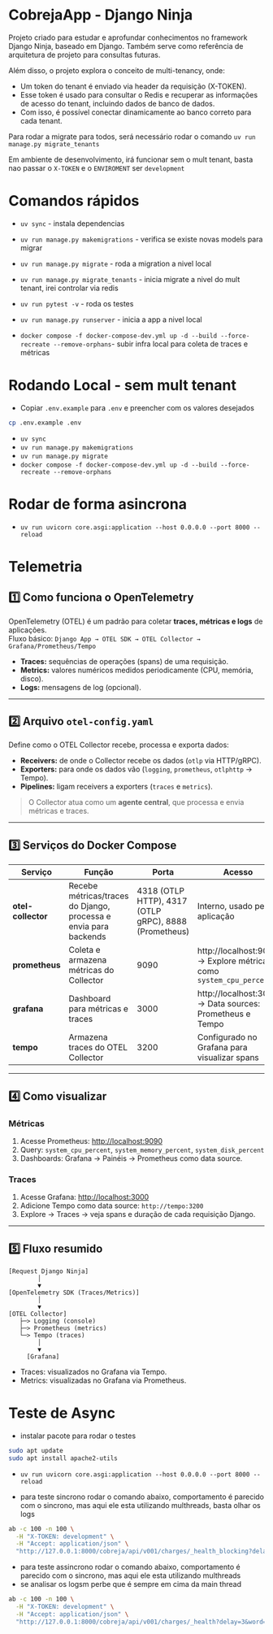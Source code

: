# CobrejaApp - Django Ninja

Projeto criado para estudar e aprofundar conhecimentos no framework Django Ninja, baseado em Django.
Também serve como referência de arquitetura de projeto para consultas futuras.

Além disso, o projeto explora o conceito de multi-tenancy, onde:

- Um token do tenant é enviado via header da requisição (X-TOKEN).
- Esse token é usado para consultar o Redis e recuperar as informações de acesso do tenant, incluindo dados de banco de dados.
- Com isso, é possível conectar dinamicamente ao banco correto para cada tenant.

Para rodar a migrate para todos, será necessário rodar o comando `uv run manage.py migrate_tenants`

Em ambiente de desenvolvimento, irá funcionar sem o mult tenant, basta nao passar o `X-TOKEN` e o `ENVIROMENT` ser `development`

# Comandos rápidos

- `uv sync` - instala dependencias
- `uv run manage.py makemigrations` - verifica se existe novas models para migrar
- `uv run manage.py migrate` - roda a migration a nivel local
- `uv run manage.py migrate_tenants` - inicia migrate a nivel do mult tenant, irei controlar via redis

- `uv run pytest -v` - roda os testes
- `uv run manage.py runserver` - inicia a app a nivel local
- `docker compose -f docker-compose-dev.yml up -d --build --force-recreate --remove-orphans`- subir infra local para coleta de traces e métricas

# Rodando Local - sem mult tenant

- Copiar `.env.example` para `.env` e preencher com os valores desejados

```bash
cp .env.example .env
```

- `uv sync`
- `uv run manage.py makemigrations`
- `uv run manage.py migrate`
- `docker compose -f docker-compose-dev.yml up -d --build --force-recreate --remove-orphans`

# Rodar de forma asincrona

- `uv run uvicorn core.asgi:application --host 0.0.0.0 --port 8000 --reload`

# Telemetria

## 1️⃣ Como funciona o OpenTelemetry

OpenTelemetry (OTEL) é um padrão para coletar **traces, métricas e logs** de aplicações.  
Fluxo básico:
`Django App → OTEL SDK → OTEL Collector → Grafana/Prometheus/Tempo`

- **Traces:** sequências de operações (spans) de uma requisição.
- **Metrics:** valores numéricos medidos periodicamente (CPU, memória, disco).
- **Logs:** mensagens de log (opcional).

---

## 2️⃣ Arquivo `otel-config.yaml`

Define como o OTEL Collector recebe, processa e exporta dados:

- **Receivers:** de onde o Collector recebe os dados (`otlp` via HTTP/gRPC).
- **Exporters:** para onde os dados vão (`logging`, `prometheus`, `otlphttp` → Tempo).
- **Pipelines:** ligam receivers a exporters (`traces` e `metrics`).

> O Collector atua como um **agente central**, que processa e envia métricas e traces.

---

## 3️⃣ Serviços do Docker Compose

| Serviço            | Função                                                           | Porta                                                 | Acesso                                                             |
| ------------------ | ---------------------------------------------------------------- | ----------------------------------------------------- | ------------------------------------------------------------------ |
| **otel-collector** | Recebe métricas/traces do Django, processa e envia para backends | 4318 (OTLP HTTP), 4317 (OTLP gRPC), 8888 (Prometheus) | Interno, usado pela aplicação                                      |
| **prometheus**     | Coleta e armazena métricas do Collector                          | 9090                                                  | http://localhost:9090 → Explore métricas como `system_cpu_percent` |
| **grafana**        | Dashboard para métricas e traces                                 | 3000                                                  | http://localhost:3000 → Data sources: Prometheus e Tempo           |
| **tempo**          | Armazena traces do OTEL Collector                                | 3200                                                  | Configurado no Grafana para visualizar spans                       |

---

## 4️⃣ Como visualizar

### Métricas

1. Acesse Prometheus: [http://localhost:9090](http://localhost:9090)
2. Query: `system_cpu_percent`, `system_memory_percent`, `system_disk_percent`
3. Dashboards: Grafana → Painéis → Prometheus como data source.

### Traces

1. Acesse Grafana: [http://localhost:3000](http://localhost:3000)
2. Adicione Tempo como data source: `http://tempo:3200`
3. Explore → Traces → veja spans e duração de cada requisição Django.

---

## 5️⃣ Fluxo resumido

```text
[Request Django Ninja]
        │
        ▼
[OpenTelemetry SDK (Traces/Metrics)]
        │
        ▼
[OTEL Collector]
   ├─> Logging (console)
   ├─> Prometheus (metrics)
   └─> Tempo (traces)
        │
        ▼
     [Grafana]
```

- Traces: visualizados no Grafana via Tempo.
- Metrics: visualizadas no Grafana via Prometheus.

# Teste de Async

- instalar pacote para rodar o testes

```bash
sudo apt update
sudo apt install apache2-utils
```

- `uv run uvicorn core.asgi:application --host 0.0.0.0 --port 8000 --reload`

- para teste sincrono rodar o comando abaixo, comportamento é parecido com o sincrono, mas aqui ele esta utilizando multhreads, basta olhar os logs

```bash
ab -c 100 -n 100 \
  -H "X-TOKEN: development" \
  -H "Accept: application/json" \
  "http://127.0.0.1:8000/cobreja/api/v001/charges/_health_blocking?delay=3&word=hello"

```

- para teste assincrono rodar o comando abaixo, comportamento é parecido com o sincrono, mas aqui ele esta utilizando multhreads
- se analisar os logsm perbe que é sempre em cima da main thread

```bash
ab -c 100 -n 100 \
  -H "X-TOKEN: development" \
  -H "Accept: application/json" \
  "http://127.0.0.1:8000/cobreja/api/v001/charges/_health?delay=3&word=hello"
```
